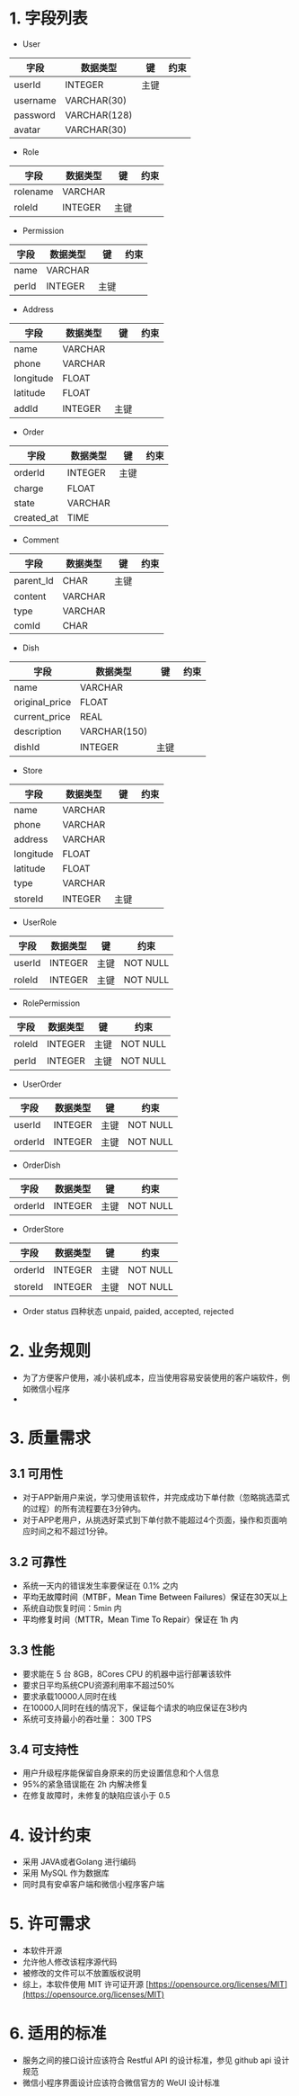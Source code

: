 # 1. 字段列表

- User

| 字段 | 数据类型 | 键 | 约束 |
| ------ | ------ | ------ | ------ |
  | userId| INTEGER| 主键 |
  | username| VARCHAR(30)|
  | password| VARCHAR(128)|
  | avatar| VARCHAR(30)|


- Role

| 字段 | 数据类型 | 键 | 约束 |
| ------ | ------ | ------ | ------ |
  | rolename| VARCHAR|
  | roleId| INTEGER| 主键 |


- Permission

| 字段 | 数据类型 | 键 | 约束 |
| ------ | ------ | ------ | ------ |
  | name| VARCHAR|
  | perId| INTEGER| 主键 |


- Address

| 字段 | 数据类型 | 键 | 约束 |
| ------ | ------ | ------ | ------ |
  | name| VARCHAR|
  | phone| VARCHAR|
  | longitude| FLOAT|
  | latitude| FLOAT|
  | addId| INTEGER| 主键 |


- Order

| 字段 | 数据类型 | 键 | 约束 |
| ------ | ------ | ------ | ------ |
  | orderId| INTEGER| 主键 |
  | charge| FLOAT|
  | state| VARCHAR|
  | created_at| TIME|


- Comment

| 字段 | 数据类型 | 键 | 约束 |
| ------ | ------ | ------ | ------ |
  | parent_Id| CHAR| 主键 |
  | content| VARCHAR|
  | type| VARCHAR|
  | comId| CHAR|


- Dish

| 字段 | 数据类型 | 键 | 约束 |
| ------ | ------ | ------ | ------ |
  | name| VARCHAR|
  | original_price| FLOAT|
  | current_price| REAL|
  | description| VARCHAR(150)|
  | dishId| INTEGER| 主键 |


- Store

| 字段 | 数据类型 | 键 | 约束 |
| ------ | ------ | ------ | ------ |
  | name| VARCHAR|
  | phone| VARCHAR|
  | address| VARCHAR|
  | longitude| FLOAT|
  | latitude| FLOAT|
  | type| VARCHAR|
  | storeId| INTEGER| 主键 |


- UserRole

| 字段 | 数据类型 | 键 | 约束 |
| ------ | ------ | ------ | ------ |
  | userId| INTEGER|  主键 |NOT NULL
  | roleId| INTEGER|  主键 |NOT NULL


- RolePermission

| 字段 | 数据类型 | 键 | 约束 |
| ------ | ------ | ------ | ------ |
  | roleId| INTEGER|  主键 |NOT NULL
  | perId| INTEGER|  主键 |NOT NULL


- UserOrder

| 字段 | 数据类型 | 键 | 约束 |
| ------ | ------ | ------ | ------ |
  | userId| INTEGER|  主键 |NOT NULL
  | orderId| INTEGER|  主键 |NOT NULL


- OrderDish

| 字段 | 数据类型 | 键 | 约束 |
| ------ | ------ | ------ | ------ |
  | orderId| INTEGER|  主键 |NOT NULL


- OrderStore

| 字段 | 数据类型 | 键 | 约束 |
| ------ | ------ | ------ | ------ |
  | orderId| INTEGER|  主键 |NOT NULL
  | storeId| INTEGER|  主键 |NOT NULL


- Order status 四种状态 unpaid, paided, accepted, rejected

# 2. 业务规则

* 为了方便客户使用，减小装机成本，应当使用容易安装使用的客户端软件，例如微信小程序
* 

# 3. 质量需求
## 3.1 可用性
* 对于APP新用户来说，学习使用该软件，并完成成功下单付款（忽略挑选菜式的过程）的所有流程要在3分钟内。
* 对于APP老用户，从挑选好菜式到下单付款不能超过4个页面，操作和页面响应时间之和不超过1分钟。

## 3.2 可靠性
* 系统一天内的错误发生率要保证在 0.1% 之内
* <span data-type="color" style="color:rgb(0, 0, 0)">平均无故障时间（MTBF，Mean Time Between Failures）保证在30天以上</span>
* 系统自动恢复时间：5min 内
* <span data-type="color" style="color:rgb(0, 0, 0)">平均修复时间（MTTR，Mean Time To Repair）保证在 1h 内</span>

## 3.3 性能
* 要求能在 5 台 8GB，8Cores CPU 的机器中运行部署该软件
* 要求日平均系统CPU资源利用率不超过50%
* 要求承载10000人同时在线
* 在10000人同时在线的情况下，保证每个请求的响应保证在3秒内
* 系统可支持最小的吞吐量： 300 TPS

## 3.4 可支持性
* 用户升级程序能保留自身原来的历史设置信息和个人信息
* 95%的紧急错误能在 2h 内解决修复
* 在修复故障时，未修复的缺陷应该小于 0.5

# 4. 设计约束
* 采用 JAVA或者Golang 进行编码
* 采用 MySQL 作为数据库
* 同时具有安卓客户端和微信小程序客户端

# 5. 许可需求
* 本软件开源
* 允许他人修改该程序源代码
* 被修改的文件可以不放置版权说明
* 综上，本软件使用 MIT 许可证开源 [https://opensource.org/licenses/MIT](https://opensource.org/licenses/MIT)

# 6. 适用的标准
* 服务之间的接口设计应该符合 Restful API 的设计标准，参见 github api 设计规范
* 微信小程序界面设计应该符合微信官方的 WeUI 设计标准

